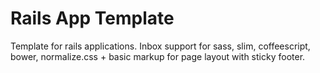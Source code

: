 Rails App Template
===========

Template for rails applications. Inbox support for sass, slim, coffeescript, bower, normalize.css + basic markup for page layout with sticky footer.
